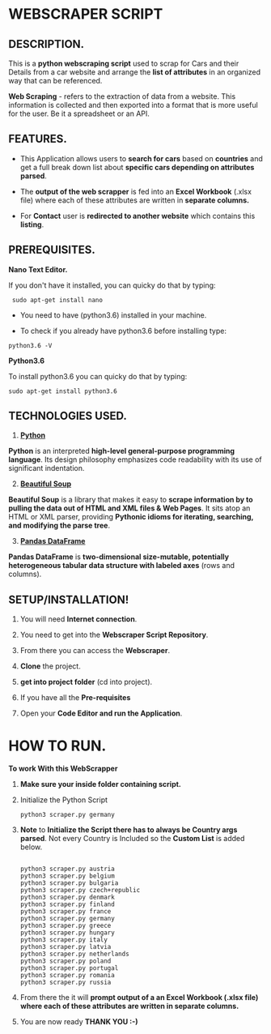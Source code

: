 # WEBSCRAPER SCRIPT

## DESCRIPTION.

This is a **python webscraping script** used to scrap for Cars and their Details from a car website and arrange the **list of attributes** in an organized way that can be referenced.  

**Web Scraping** - refers to the extraction of data from a website. This information is collected and then exported into a format that is more useful for the user. Be it a spreadsheet or an API.

## FEATURES.

- This Application allows users to **search for cars** based on **countries** and get a full break down list about **specific cars depending on attributes parsed**. 

- The **output of the web scrapper** is fed into an **Excel Workbook** (.xlsx file) where each
of these attributes are written in **separate columns.**

- For **Contact** user is **redirected to another website** which contains this **listing**.


## PREREQUISITES.


**Nano Text Editor.**

If you don't have it installed, you can quicky do that by typing:


```
 sudo apt-get install nano
```

* You need to have (python3.6) installed in your machine.

* To check if you already have python3.6 before installing type:



```
python3.6 -V
```


**Python3.6**

To install python3.6 you can quicky do that by typing:



```
sudo apt-get install python3.6
```

## TECHNOLOGIES USED.

1. **[Python](https://www.python.org/)**

**Python** is an interpreted **high-level general-purpose programming language**. Its design philosophy emphasizes code readability with its use of significant indentation.

2. **[Beautiful Soup](https://www.crummy.com/software/BeautifulSoup/bs4/doc/)**

**Beautiful Soup** is a library that makes it easy to **scrape information by to pulling the data out of HTML and XML files & Web Pages**. It sits atop an HTML or XML parser, providing **Pythonic idioms for iterating, searching, and modifying the parse tree**.

3. **[Pandas DataFrame](https://www.crummy.com/software/BeautifulSoup/bs4/doc/)**

**Pandas DataFrame** is **two-dimensional size-mutable, potentially heterogeneous tabular data structure with labeled axes** (rows and columns).


## **SETUP/INSTALLATION!**


1. You will need **Internet connection**.

2. You need to get into the **Webscraper Script Repository**.

3. From there you can access the **Webscraper**.

4. **Clone** the project.

5. **get into project folder** (cd into project).

6. If you have all the **Pre-requisites**

7. Open your **Code Editor and run the Application**.


# **HOW TO RUN.**

**To work With this WebScrapper**

1. **Make sure your inside folder containing script.**

2. Initialize the Python Script 

    ```
    python3 scraper.py germany
    ```

3. **Note** to **Initialize the Script there has to always be Country args parsed**. Not every Country is Included so the **Custom List** is added below.

    ```
    
    python3 scraper.py austria
    python3 scraper.py belgium
    python3 scraper.py bulgaria
    python3 scraper.py czech+republic
    python3 scraper.py denmark
    python3 scraper.py finland
    python3 scraper.py france
    python3 scraper.py germany
    python3 scraper.py greece
    python3 scraper.py hungary
    python3 scraper.py italy
    python3 scraper.py latvia
    python3 scraper.py netherlands
    python3 scraper.py poland
    python3 scraper.py portugal
    python3 scraper.py romania
    python3 scraper.py russia

    ```

4. From there the it will **prompt output of a an Excel Workbook (.xlsx file) where each of these attributes are written in separate columns.**

5. You are now ready **THANK YOU :-)**